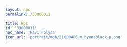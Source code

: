 ```yaml
---
layout: npc
permalink: /33000011

title: Npc
id: '33000011'
npc_name: 'Havi Polyca'
icon_url: 'portrait/mob/21000486_m_hyenablack_p.png'
---
```

